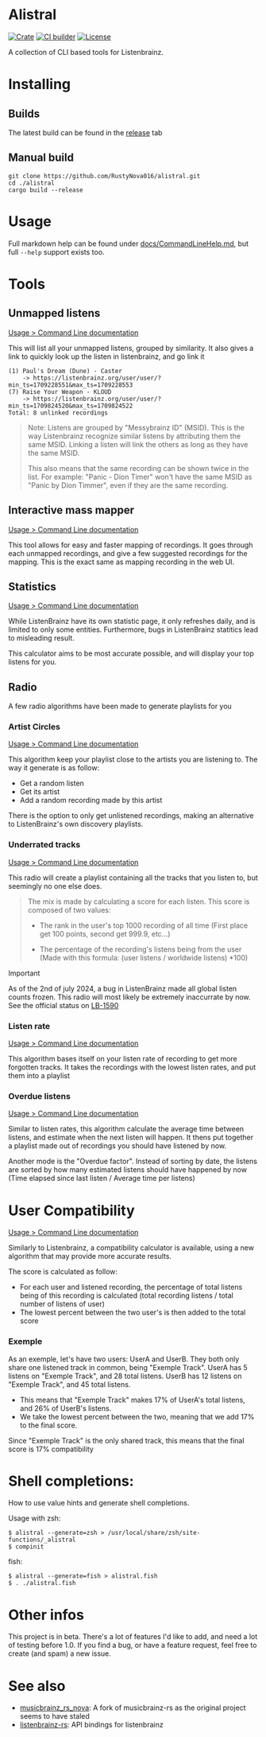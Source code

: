 # Alistral

[![Crate](https://img.shields.io/crates/v/alistral)](https://crates.io/crates/alistral)
[![CI builder](https://github.com/RustyNova016/alistral/actions/workflows/rust.yml/badge.svg)](https://github.com/RustyNova016/alistral/actions/workflows/rust.yml)
[![License](https://img.shields.io/crates/l/alistral)](https://github.com/RustyNova016/alistral/blob/master/LICENSE)

A collection of CLI based tools for Listenbrainz.

# Installing
## Builds
The latest build can be found in the [release](https://github.com/RustyNova016/alistral/releases) tab

## Manual build
```shell
git clone https://github.com/RustyNova016/alistral.git
cd ./alistral
cargo build --release
```

# Usage

Full markdown help can be found under [docs/CommandLineHelp.md](https://github.com/RustyNova016/alistral/blob/master/docs/CommandLineHelp.md), but full `--help` support exists too. 

# Tools
## Unmapped listens 

[Usage > Command Line documentation](https://github.com/RustyNova016/alistral/blob/master/docs/CommandLineHelp.md#alistral-mapping-list-unmapped)

This will list all your unmapped listens, grouped by similarity. 
It also gives a link to quickly look up the listen in listenbrainz, and go link it

```
(1) Paul's Dream (Dune) - Caster
    -> https://listenbrainz.org/user/user/?min_ts=1709228551&max_ts=1709228553
(7) Raise Your Weapon - KLOUD
    -> https://listenbrainz.org/user/user/?min_ts=1709824520&max_ts=1709824522
Total: 8 unlinked recordings
```

> Note: Listens are grouped by "Messybrainz ID" (MSID). This is the way Listenbrainz recognize similar listens 
> by attributing them the same MSID. Linking a listen will link the others as long as they have the same MSID.
> 
> This also means that the same recording can be shown twice in the list. 
> For example: "Panic - Dion Timer" won't have the same MSID as "Panic by Dion Timmer", even if they are the same recording.

## Interactive mass mapper

[Usage > Command Line documentation](https://github.com/RustyNova016/alistral/blob/master/docs/CommandLineHelp.md#alistral-mapping-mapper)

This tool allows for easy and faster mapping of recordings. It goes through each unmapped recordings, and give a few suggested recordings for the mapping. This is the exact same as mapping recording in the web UI.

## Statistics

[Usage > Command Line documentation](https://github.com/RustyNova016/alistral/blob/master/docs/CommandLineHelp.md#alistral-stats)

While ListenBrainz have its own statistic page, it only refreshes daily, and is limited to only some entities. Furthermore, bugs in ListenBrainz statitics lead to misleading result.

This calculator aims to be most accurate possible, and will display your top listens for you.

## Radio

A few radio algorithms have been made to generate playlists for you

### Artist Circles

[Usage > Command Line documentation](https://github.com/RustyNova016/alistral/blob/master/docs/CommandLineHelp.md#alistral-radio-circles)

This algorithm keep your playlist close to the artists you are listening to. The way it generate is as follow:

- Get a random listen
- Get its artist
- Add a random recording made by this artist

There is the option to only get unlistened recordings, making an alternative to ListenBrainz's own discovery playlists.

### Underrated tracks

[Usage > Command Line documentation](https://github.com/RustyNova016/alistral/blob/master/docs/CommandLineHelp.md#alistral-radio-underrated)

This radio will create a playlist containing all the tracks that you listen to, but seemingly no one else does. 

> The mix is made by calculating a score for each listen. This score is composed of two values:
>
> - The rank in the user's top 1000 recording of all time (First place get 100 points, second get 999.9, etc...)
>
> - The percentage of the recording's listens being from the user (Made with this formula: (user listens / worldwide listens) *100)

> [!IMPORTANT]  
> As of the 2nd of july 2024, a bug in ListenBrainz made all global listen counts frozen. This radio will most likely be extremely inaccurrate by now. See the official status on [LB-1590](https://tickets.metabrainz.org/projects/LB/issues/LB-1590) 

### Listen rate

[Usage > Command Line documentation](https://github.com/RustyNova016/alistral/blob/master/docs/CommandLineHelp.md#alistral-radio-rate)

This algorithm bases itself on your listen rate of recording to get more forgotten tracks. It takes the recordings with the lowest listen rates, and put them into a playlist


### Overdue listens

[Usage > Command Line documentation](https://github.com/RustyNova016/alistral/blob/master/docs/CommandLineHelp.md#alistral-radio-rate)

Similar to listen rates, this algorithm calculate the average time between listens, and estimate when the next listen will happen. 
It thens put together a playlist made out of recordings you should have listened by now.

Another mode is the "Overdue factor". Instead of sorting by date, the listens are sorted by how many estimated listens should have happened by now (Time elapsed since last listen / Average time per listens)

# User Compatibility

[Usage > Command Line documentation](https://github.com/RustyNova016/alistral/blob/master/docs/CommandLineHelp.md#alistral-compatibility)

Similarly to Listenbrainz, a compatibility calculator is available, using a new algorithm that may provide more accurate results.

 The score is calculated as follow:
 - For each user and listened recording, the percentage of total listens being of this recording is calculated (total recording listens / total number of listens of user)
 - The lowest percent between the two user's is then added to the total score

 ### Exemple

 As an exemple, let's have two users: UserA and UserB. They both only share one listened track in common, being "Exemple Track".
 UserA has 5 listens on "Exemple Track", and 28 total listens. UserB has 12 listens on "Exemple Track", and 45 total listens.
 - This means that "Exemple Track" makes 17% of UserA's total listens, and 26% of UserB's listens.
 - We take the lowest percent between the two, meaning that we add 17% to the final score. 
 
 Since "Exemple Track" is the only shared track, this means that the final score is 17% compatibility

# Shell completions:

How to use value hints and generate shell completions.

Usage with zsh:
```console
$ alistral --generate=zsh > /usr/local/share/zsh/site-functions/_alistral
$ compinit
```
fish:
```console
$ alistral --generate=fish > alistral.fish
$ . ./alistral.fish
```

# Other infos

This project is in beta. There's a lot of features I'd like to add, and need a lot of testing before 1.0. If you find a bug, or have a feature request, feel free to create (and spam) a new issue.

# See also
- [musicbrainz_rs_nova](https://github.com/RustyNova016/musicbrainz_rs_nova): A fork of musicbrainz-rs as the original project seems to have staled
- [listenbrainz-rs](https://github.com/InputUsername/listenbrainz-rs): API bindings for listenbrainz
